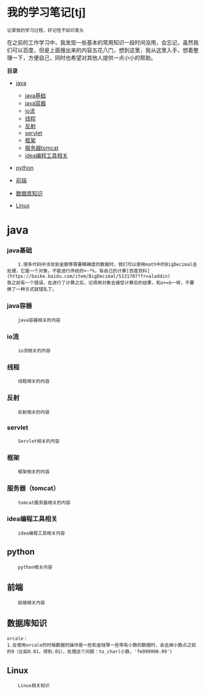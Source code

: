 **我的学习笔记[tj]**
================
`记录我的学习过程，好记性不如烂笔头`

在之前的工作学习中，我发现一些基本的常用知识一段时间没用，会忘记，虽然我们可以百度，但是上面搜出来的内容五花八门，想到这里，我从这里入手，想着整理一下，方便自己，同时也希望对其他人提供一点小小的帮助。


**目录**
 
+ [java](#java)
	+ [java基础](#java基础)
	+ [java容器](#java容器) 
	+ [io流](#io流)
	+  [线程](#线程)
	+ [反射](#反射)
	+ [servlet](#servlet)
	+ [框架](#框架)
	+ [服务器tomcat](#服务器tomcat)
	+ [idea编程工具相关](#idea编程工具相关)

+ [python](#python)

+ [前端](#前端)

+ [数据库知识](#数据库知识)

+ [Linux](#linux)



**java**
====
### java基础
		1.很多代码中涉及到金额等需要精确度的数据时，我们可以使用math中的BigDecimal去处理，它是一个对象，不能进行传统的+-*%，有自己的计算[百度百科](https://baike.baidu.com/item/BigDecimal/5131707?fr=aladdin)
	我之前有一个错误，在进行了计算之后，记得用对象去接受计算后的结果，和a+=b一样，不要换了一种方式就错乱了。
### java容器
		java容器相关的内容
### io流
		io流相关的内容
### 线程
		线程相关的内容
### 反射
		反射相关的内容
### servlet
		Servlet相关的内容
### 框架
		框架相关的内容
### 服务器（tomcat）
		tomcat服务器相关的内容
### idea编程工具相关
		idea编程工具相关内容

## python
		python相关内容

## 前端
		前端相关内容

## 数据库知识
	orcale：
	1.在使用orcale的时候数据的操作是一些和金钱等一些带有小数的数据时，会去掉小数点之前的0（比如0.01，得到.01），处理这个问题：to_char(小数，'fm999990.99')
	
## Linux
		Linux相关知识